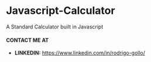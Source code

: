 # Javascript-Calculator

A Standard Calculator built in Javascript

#### CONTACT ME AT

* **LINKEDIN:** https://www.linkedin.com/in/rodrigo-gollo/
